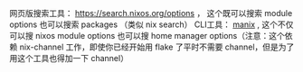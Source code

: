 网页版搜索工具：  https://search.nixos.org/options ， 这个既可以搜索 module options 也可以搜索 packages （类似 nix search）
CLI工具： [manix](https://github.com/mlvzk/manix) , 这个不仅可以搜 nixos module options 也可以搜 home manager options（注意：这个依赖 nix-channel 工作，即使你已经开始用 flake 了平时不需要 channel，但是为了用这个工具也得加一下 channel）
